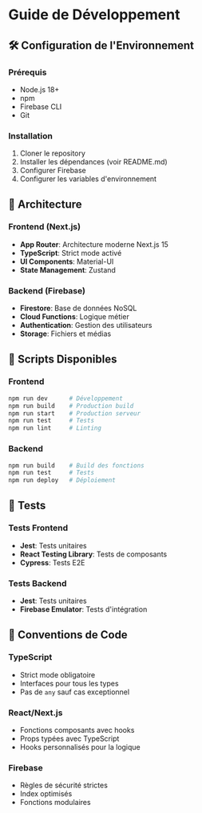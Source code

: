 # Guide de Développement

## 🛠️ Configuration de l'Environnement

### Prérequis
- Node.js 18+
- npm
- Firebase CLI
- Git

### Installation
1. Cloner le repository
2. Installer les dépendances (voir README.md)
3. Configurer Firebase
4. Configurer les variables d'environnement

## 📁 Architecture

### Frontend (Next.js)
- **App Router**: Architecture moderne Next.js 15
- **TypeScript**: Strict mode activé
- **UI Components**: Material-UI
- **State Management**: Zustand

### Backend (Firebase)
- **Firestore**: Base de données NoSQL
- **Cloud Functions**: Logique métier
- **Authentication**: Gestion des utilisateurs
- **Storage**: Fichiers et médias

## 🔧 Scripts Disponibles

### Frontend
```bash
npm run dev      # Développement
npm run build    # Production build
npm run start    # Production serveur
npm run test     # Tests
npm run lint     # Linting
```

### Backend
```bash
npm run build    # Build des fonctions
npm run test     # Tests
npm run deploy   # Déploiement
```

## 🧪 Tests

### Tests Frontend
- **Jest**: Tests unitaires
- **React Testing Library**: Tests de composants
- **Cypress**: Tests E2E

### Tests Backend
- **Jest**: Tests unitaires
- **Firebase Emulator**: Tests d'intégration

## 📝 Conventions de Code

### TypeScript
- Strict mode obligatoire
- Interfaces pour tous les types
- Pas de `any` sauf cas exceptionnel

### React/Next.js
- Fonctions composants avec hooks
- Props typées avec TypeScript
- Hooks personnalisés pour la logique

### Firebase
- Règles de sécurité strictes
- Index optimisés
- Fonctions modulaires

